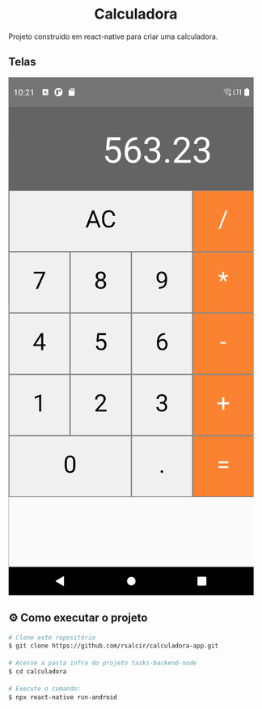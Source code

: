 <h1 align="center">Calculadora</h1>

Projeto construido em react-native para criar uma calculadora.

## Telas
![screenshot](tela.png)


## ⚙️ Como executar o projeto
```bash
# Clone este repositório
$ git clone https://github.com/rsalcir/calculadora-app.git

# Acesse a pasta infra do projeto tasks-backend-node
$ cd calculadora

# Execute o comando:
$ npx react-native run-android
```


